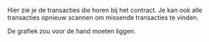 Hier zie je de transacties die horen bij het contract. Je kan ook alle transacties opnieuw scannen om missende transacties te vinden.

De grafiek zou voor de hand moeten liggen.
